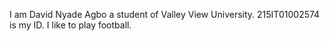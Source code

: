 I am David Nyade Agbo a student of Valley View University. 
215IT01002574 is my ID.
I like to play football.
